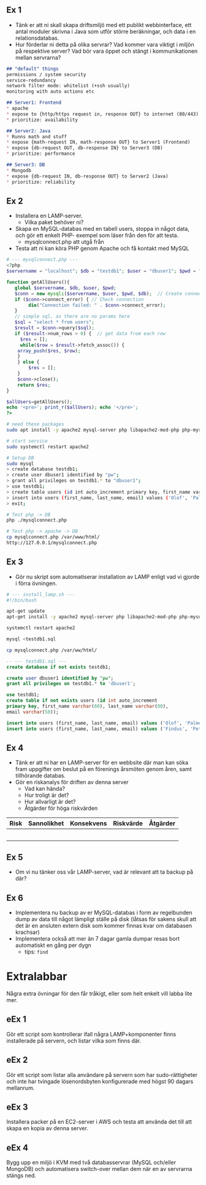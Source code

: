 ## Ex 1
* Tänk er att ni skall skapa driftsmiljö med
  ett publikt webbinterface, ett antal moduler skrivna
  i Java som utför större beräkningar, och data i
  en relationsdatabas.
* Hur förderlar ni detta på olika servrar? Vad
  kommer vara viktigt i miljön på respektive
  server? Vad bör vara öppet och stängt i
  kommunikationen mellan servrarna?

```md
## "default" things
permissions / system security
service-redundancy
network filter mode: whitelist (+ssh usually)
monitoring with auto actions etc

## Server1: Frontend
* apache
* expose to {http/https request in, response OUT} to internet (80/443)
* prioritize: availability

## Server2: Java
* Runns math and stuff
* expose {math-request IN, math-response OUT} to Server1 (Frontend)
* expose {db-request OUT, db-response IN} to Server3 (DB)
* prioritize: performance

## Server3: DB
* Mongodb 
* expose {db-request IN, db-response OUT} to Server2 (Java)
* prioritize: reliability
```

## Ex 2
* Installera en LAMP-server.
  - Vilka paket behöver ni?
* Skapa en MySQL-databas med en tabell users,
  stoppa in något data, och gör ett enkelt PHP-
  exempel som läser från den för att testa.
    - mysqlconnect.php att utgå från
* Testa att ni kan köra PHP genom Apache och få
  kontakt med MySQL
```php
# --- mysqlconnect.php ---
<?php
$servername = "localhost"; $db = "testdb1"; $user = "dbuser1"; $pwd = "losen1";

function getAllUsers(){
   global $servername, $db, $user, $pwd;     
   $conn = new mysqli($servername, $user, $pwd, $db);  // Create connection
   if ($conn->connect_error) { // Check connection
        die("Connection failed: " . $conn->connect_error);
   }
   // simple sql, as there are no params here
   $sql = "select * from users";
   $result = $conn->query($sql);
   if ($result->num_rows > 0) {  // get data from each row
     $res = [];
     while($row = $result->fetch_assoc()) {
    array_push($res, $row);
    }
    } else {
        $res = [];
    }
    $conn->close();
    return $res;
}

$allUsers=getAllUsers();
echo '<pre>'; print_r($allUsers); echo '</pre>';
?>
```

```bash
# need these packages
sudo apt install -y apache2 mysql-server php libapache2-mod-php php-mysql

# start service
sudo systemctl restart apache2

# Setup DB
sudo mysql
> create database testdb1;
> create user dbuser1 identified by "pw";
> grant all privileges on testdb1.* to "dbuser1";
> use testdb1;
> create table users (id int auto_increment primary key, first_name varchar(60), last_name varchar(80), email varchar(50));
> insert into users (first_name, last_name, email) values ('Olof', 'Palme', 'ololol@sverige.com');
> exit;

# Test php -> DB
php ./mysqlconnect.php

# Test php -> apache -> DB
cp mysqlconnect.php /var/www/html/
http://127.0.0.1/mysqlconnect.php
```

## Ex 3
* Gör nu skript som automatiserar installation av
  LAMP enligt vad vi gjorde i förra övningen.

```bash
# --- install_lamp.sh ---
#!/bin/bash

apt-get update
apt-get install -y apache2 mysql-server php libapache2-mod-php php-mysql

systemctl restart apache2

mysql <testdb1.sql

cp mysqlconnect.php /var/ww/html/
```
```sql
-- --- testdb1.sql ---
create database if not exists testdb1;

create user dbuser1 identified by "pw";
grant all privileges on testdb1.* to 'dbuser1';

use testdb1;
create table if not exists users (id int auto_increment
primary key, first_name varchar(60), last_name varchar(80),
email varchar(50));

insert into users (first_name, last_name, email) values ('Olof', 'Palme', 'ololol@sverige.com');
insert into users (first_name, last_name, email) values ('Findus', 'Pettersson', 'borttappad@skogen.nu');
```

## Ex 4
* Tänk er att ni har en LAMP-server för en
  webbsite där man kan söka fram uppgifter om
  beslut på en förenings årsmöten genom åren,
  samt tillhörande databas.
* Gör en riskanalys för driften av denna server
  - Vad kan hända?
  - Hur troligt är det?
  - Hur allvarligt är det?
  - Åtgärder för höga riskvärden

| Risk | Sannolikhet | Konsekvens | Riskvärde | Åtgärder |
|------|-------------|------------|-----------|----------|
|      |             |            |           |          |
|      |             |            |           |          |
|      |             |            |           |          |
|      |             |            |           |          |
|      |             |            |           |          |


## Ex 5
* Om vi nu tänker oss vår LAMP-server, vad är
  relevant att ta backup på där? 


## Ex 6
* Implementera nu backup av er MySQL-databas
  i form av regelbunden dump av data till något
  lämpligt ställe på disk (låtsas för sakens skull att
  det är en ansluten extern disk som kommer
  finnas kvar om databasen krachsar)
* Implementera också att mer än 7 dagar gamla
  dumpar resas bort automatiskt en gång per
  dygn
  - tips: `find`


# Extralabbar
Några extra övningar för den får tråkigt, eller som helt enkelt vill labba lite mer.

## eEx 1
Gör ett script som kontrollerar ifall några LAMP+komponenter finns 
installerade på servern, och listar vilka som finns där.
## eEx 2
Gör ett script som listar alla användare på servern som har sudo-rättigheter 
och inte har tvingade lösenordsbyten konfigurerade med högst 90 dagars mellanrum.
## eEx 3
 Installera packer på en EC2-server i AWS och testa att använda det till
att skapa en kopia av denna server.
## eEx 4
 Bygg upp en miljö i KVM med två databasservrar (MySQL och/eller MongoDB) och 
automatisera switch-over mellan dem när en av servrarna stängs ned.
